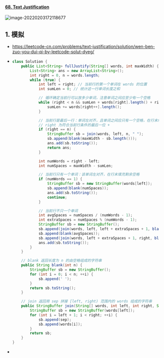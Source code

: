 #### [68. Text Justification](https://leetcode-cn.com/problems/text-justification/)

![image-20220203172118677](https://raw.githubusercontent.com/TWDH/Leetcode-From-Zero/pictures/img/image-20220203172118677.png)

## 1. 模拟

- https://leetcode-cn.com/problems/text-justification/solution/wen-ben-zuo-you-dui-qi-by-leetcode-solut-dyeg/

- ```java
  class Solution {
      public List<String> fullJustify(String[] words, int maxWidth) {
          List<String> ans = new ArrayList<String>();
          int right = 0, n = words.length;
          while (true) {
              int left = right; // 当前行的第一个单词在 words 的位置
              int sumLen = 0; // 统计这一行单词长度之和
  
              // 循环确定当前行可以放多少单词，注意单词之间应至少有一个空格
              while (right < n && sumLen + words[right].length() + right - left <= maxWidth) {
                  sumLen += words[right++].length();
              }
  
              // 当前行是最后一行：单词左对齐，且单词之间应只有一个空格，在行末填充剩余空格
              // right 为符合当前行条件的最后一位 + 
              if (right == n) {
                  StringBuffer sb = join(words, left, n, " ");
                  sb.append(blank(maxWidth - sb.length()));
                  ans.add(sb.toString());
                  return ans;
              }
  
              int numWords = right - left;
              int numSpaces = maxWidth - sumLen;
  
              // 当前行只有一个单词：该单词左对齐，在行末填充剩余空格
              if (numWords == 1) {
                  StringBuffer sb = new StringBuffer(words[left]);
                  sb.append(blank(numSpaces));
                  ans.add(sb.toString());
                  continue;
              }
  
              // 当前行不只一个单词
              int avgSpaces = numSpaces / (numWords - 1);
              int extraSpaces = numSpaces % (numWords - 1);
              StringBuffer sb = new StringBuffer();
              sb.append(join(words, left, left + extraSpaces + 1, blank(avgSpaces + 1))); // 拼接额外加一个空格的单词
              sb.append(blank(avgSpaces));
              sb.append(join(words, left + extraSpaces + 1, right, blank(avgSpaces))); // 拼接其余单词
              ans.add(sb.toString());
          }
      }
  
      // blank 返回长度为 n 的由空格组成的字符串
      public String blank(int n) {
          StringBuffer sb = new StringBuffer();
          for (int i = 0; i < n; ++i) {
              sb.append(' ');
          }
          return sb.toString();
      }
  
      // join 返回用 sep 拼接 [left, right) 范围内的 words 组成的字符串
      public StringBuffer join(String[] words, int left, int right, String sep) {
          StringBuffer sb = new StringBuffer(words[left]);
          for (int i = left + 1; i < right; ++i) {
              sb.append(sep);
              sb.append(words[i]);
          }
          return sb;
      }
  }
  ```

- 
